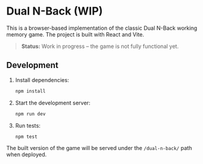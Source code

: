 # Dual N-Back (WIP)

This is a browser-based implementation of the classic Dual N-Back working memory game. The project is built with React and Vite.

> **Status:** Work in progress – the game is not fully functional yet.

## Development

1. Install dependencies:
   ```bash
   npm install
   ```
2. Start the development server:
   ```bash
   npm run dev
   ```
3. Run tests:
   ```bash
   npm test
   ```

The built version of the game will be served under the `/dual-n-back/` path when deployed.

